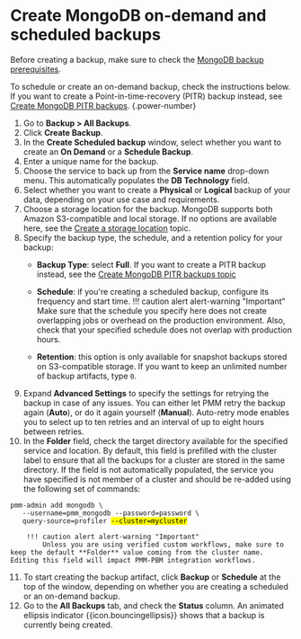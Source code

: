# Create MongoDB on-demand and scheduled backups

Before creating a backup, make sure to check the [MongoDB backup prerequisites](mongo_prerequisites.md).

To schedule or create an on-demand backup, check the instructions below. If you want to create a Point-in-time-recovery (PITR) backup instead, see [Create MongoDB PITR backups](create_PITR_mongo.md).
{.power-number}

1. Go to <i class="uil uil-history"></i> **Backup > All Backups**.
2. Click <i class="uil uil-plus-square"></i> **Create Backup**.
3. In the **Create Scheduled backup** window, select whether you want to create an **On Demand** or a **Schedule Backup**.
4. Enter a unique name for the backup.
5. Choose the service to back up from the **Service name** drop-down menu. This automatically populates the **DB Technology** field.
6. Select whether you want to create a **Physical** or **Logical** backup of your data, depending on your use case and requirements.
7. Choose a storage location for the backup. MongoDB supports both Amazon S3-compatible and local storage. If no options are available here, see the [Create a storage location](../prepare_storage_location.md) topic.
8. Specify the backup type, the schedule, and a retention policy for your backup:
    - **Backup Type**: select **Full**. If you want to create a PITR backup instead, see the [Create MongoDB PITR backups topic](create_PITR_mongo.md)
    - **Schedule**: if you're creating a scheduled backup, configure its frequency and start time.
    !!! caution alert alert-warning "Important"
    Make sure that the schedule you specify here does not create overlapping jobs or overhead on the production environment. Also, check that your specified schedule does not overlap with production hours.
    
    - **Retention**: this option is only available for snapshot backups stored on S3-compatible storage. If you want to keep an unlimited number of backup artifacts, type `0`.
9. Expand **Advanced Settings** to specify the settings for retrying the backup in case of any issues. You can either let PMM retry the backup again (**Auto**), or do it again yourself (**Manual**). Auto-retry mode enables you to select up to ten retries and an interval of up to eight hours between retries. <a id="folder-field"></a>
10. In the **Folder** field, check the target directory available for the specified service and location. By default, this field is prefilled with the cluster label to ensure that all the backups for a cluster are stored in the same directory. If the field is not automatically populated, the service you have specified is not member of a cluster and should be re-added using the following set of commands:
   <pre><code>pmm-admin add mongodb \
   --username=pmm_mongodb --password=password \
   query-source=profiler <mark>--cluster=mycluster</mark></code></pre>

        !!! caution alert alert-warning "Important"
            Unless you are using verified custom workflows, make sure to keep the default **Folder** value coming from the cluster name. Editing this field will impact PMM-PBM integration workflows.

11. To start creating the backup artifact, click **Backup** or **Schedule** at the top of the window, depending on whether you are creating a scheduled or an on-demand backup.
12. Go to the **All Backups** tab, and check the **Status** column. An animated ellipsis indicator {{icon.bouncingellipsis}} shows that a backup is currently being created.
